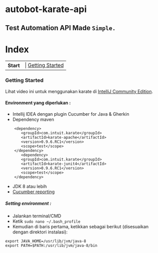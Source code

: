 # autobot-karate-api
## Test Automation API Made `Simple.`

# Index

<table>
<tr>
  <th>Start</th>
  <td>
    | <a href="#gettingstarted">Getting Started</a>
  </td>
</tr>
</table>

### Getting Started
Lihat video ini untuk menggunakan karate di [ IntelliJ Community Edition](https://youtu.be/W-af7Cd8cMc).

#### Environment yang diperlukan :
* Intellij IDEA dengan plugin Cucumber for Java & Gherkin
* Dependency maven
```
    <dependency>
       <groupId>com.intuit.karate</groupId>
       <artifactId>karate-apache</artifactId>
       <version>0.9.6.RC1</version>
       <scope>test</scope>
    </dependency>
       <dependency>
       <groupId>com.intuit.karate</groupId>
       <artifactId>karate-junit4</artifactId>
       <version>0.9.6.RC1</version>
       <scope>test</scope>
    </dependency>
```
* JDK 8 atau lebih 
* [Cucumber reporting](https://github.com/damianszczepanik/cucumber-reporting)

##### Setting environment :
* Jalankan terminal/CMD
* Ketik `sudo nano ~/.bash_profile`
* Kemudian di baris pertama, ketikkan sebagai berikut (disesuaikan dengan direktori instalasi):

```
export JAVA_HOME=/usr/lib/jvm/java-8
export PATH=$PATH:/usr/lib/jvm/java-8/bin
```
 
